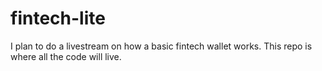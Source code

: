 # fintech-lite
I plan to do a livestream on how a basic fintech wallet works. This repo is where all the code will live.
